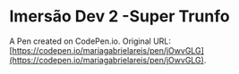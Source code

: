 # Imersão Dev 2 -Super Trunfo

A Pen created on CodePen.io. Original URL: [https://codepen.io/mariagabrielareis/pen/jOwvGLG](https://codepen.io/mariagabrielareis/pen/jOwvGLG).


